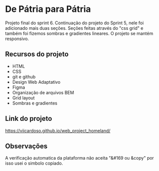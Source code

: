 # De Pátria para Pátria

Projeto final do sprint 6.
Continuação do projeto do Sprint 5, nele foi adicionado mais duas seções. Seções feitas através do "css grid" e também foi fizemos sombras e gradientes lineares.
O projeto se mantém responsivo.

## Recursos do projeto

- HTML
- CSS
- git e github
- Design Web Adaptativo
- Figma
- Organização de arquivos BEM
- Grid layout
- Sombras e gradientes

## Link do projeto

https://viicardoso.github.io/web_project_homeland/

## Observações

A verificação automatica da plataforma não aceita "&#169 ou &copy" por isso usei o simbolo copiado.
